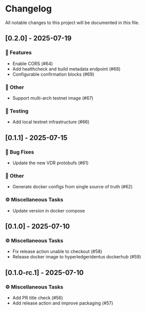 # Changelog

All notable changes to this project will be documented in this file.

## [0.2.0] - 2025-07-19

### 🚀 Features

- Enable CORS (#64)
- Add healthcheck and build metadata endpoint (#68)
- Configurable confirmation blocks (#69)

### 💼 Other

- Support multi-arch testnet image (#67)

### 🧪 Testing

- Add local testnet infrastructure (#66)

## [0.1.1] - 2025-07-15

### 🐛 Bug Fixes

- Update the new VDR protobufs (#61)

### 💼 Other

- Generate docker configs from single source of truth (#62)

### ⚙️ Miscellaneous Tasks

- Update version in docker compose

## [0.1.0] - 2025-07-10

### ⚙️ Miscellaneous Tasks

- Fix release action unable to checkout (#58)
- Release docker image to hyperledgeridentus dockerhub (#59)

## [0.1.0-rc.1] - 2025-07-10

### ⚙️ Miscellaneous Tasks

- Add PR title check (#56)
- Add release action and improve packaging (#57)

<!-- generated by git-cliff -->
